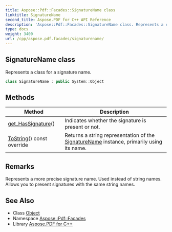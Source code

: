 ```yaml
---
title: Aspose::Pdf::Facades::SignatureName class
linktitle: SignatureName
second_title: Aspose.PDF for C++ API Reference
description: 'Aspose::Pdf::Facades::SignatureName class. Represents a class for a signature name in C++.'
type: docs
weight: 3400
url: /cpp/aspose.pdf.facades/signaturename/
---
```

## SignatureName class


Represents a class for a signature name.

```cpp
class SignatureName : public System::Object
```

## Methods

| Method | Description |
| --- | --- |
| [get_HasSignature](./get_hassignature/)() | Indicates whether the signature is present or not. |
| [ToString](./tostring/)() const override | Returns a string representation of the [SignatureName](./) instance, primarily using its name. |
## Remarks


Represents a more precise signature name. Used instead of string names. Allows you to present signatures with the same string names. 
## See Also

* Class [Object](../../system/object/)
* Namespace [Aspose::Pdf::Facades](../)
* Library [Aspose.PDF for C++](../../)

